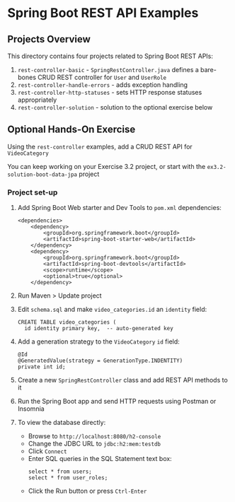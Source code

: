 # Spring Boot REST API Examples

## Projects Overview

This directory contains four projects related to Spring Boot REST APIs:
1. `rest-controller-basic` - `SpringRestController.java` defines a bare-bones CRUD REST controller for `User` and `UserRole`
2. `rest-controller-handle-errors` - adds exception handling
3. `rest-controller-http-statuses` - sets HTTP response statuses appropriately
4. `rest-controller-solution` - solution to the optional exercise below

## Optional Hands-On Exercise

Using the `rest-controller` examples, add a CRUD REST API for `VideoCategory`

You can keep working on your Exercise 3.2 project, or start with the `ex3.2-solution-boot-data-jpa` project

### Project set-up

1. Add Spring Boot Web starter and Dev Tools to `pom.xml` dependencies:
    ```
	<dependencies>
		<dependency>
			<groupId>org.springframework.boot</groupId>
			<artifactId>spring-boot-starter-web</artifactId>
		</dependency>
		<dependency>
			<groupId>org.springframework.boot</groupId>
			<artifactId>spring-boot-devtools</artifactId>
			<scope>runtime</scope>
			<optional>true</optional>
		</dependency>
    ```
    
2. Run Maven > Update project

3. Edit `schema.sql` and make `video_categories.id` an `identity` field: 
    ```
	CREATE TABLE video_categories (
	  id identity primary key,  -- auto-generated key
    ```

4. Add a generation strategy to the `VideoCategory` `id` field:

    ```
	@Id
	@GeneratedValue(strategy = GenerationType.INDENTITY)
	private int id;
    ```

5. Create a new `SpringRestController` class and add REST API methods to it

6. Run the Spring Boot app and send HTTP requests using Postman or Insomnia

7. To view the database directly:
	* Browse to `http://localhost:8080/h2-console`
	* Change the JDBC URL to `jdbc:h2:mem:testdb`
	* Click `Connect`
	* Enter SQL queries in the SQL Statement text box:
        ```
		select * from users;
		select * from user_roles;
        ```
	* Click the Run button or press `Ctrl-Enter`


